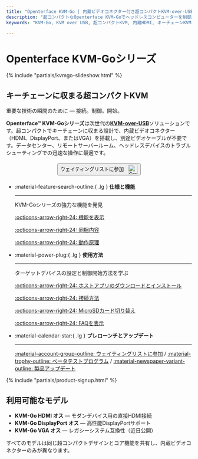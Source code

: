 ```yaml
---
title: "Openterface KVM-Go | 内蔵ビデオコネクター付き超コンパクトKVM-over-USB"
description: "超コンパクトなOpenterface KVM-Goでヘッドレスコンピューターを制御。内蔵HDMI/DP/VGAコネクターでケーブル不要。キーチェーンサイズのKVM-over-USBソリューション、4K対応、ITプロフェッショナルと開発者向け。"
keywords: "KVM-Go, KVM over USB, 超コンパクトKVM, 内蔵HDMI, キーチェーンKVM, 4K KVM, ヘッドレス制御, USB KVM, ポータブルKVM, DisplayPort KVM, VGA KVM, ITツール, サーバー管理"

---
```


# **Openterface KVM-Goシリーズ**

{% include "partials/kvmgo-slideshow.html" %}

<div class="slogan-highlight">
  <h2 class="slogan-text">キーチェーンに収まる超コンパクトKVM</h2>
  <div class="slogan-subtitle">重要な技術の瞬間のために — 接続。制御。開始。</div>
</div>

**Openterface™ KVM-Goシリーズ**は次世代の[**KVM-over-USB**](/faq/kvm-over-usb/)ソリューションです。超コンパクトでキーチェーンに収まる設計で、内蔵ビデオコネクター（HDMI、DisplayPort、またはVGA）を搭載し、別途ビデオケーブルが不要です。データセンター、リモートサーバールーム、ヘッドレスデバイスのトラブルシューティングでの迅速な操作に最適です。

<div style="text-align: center; margin: 20px 0;">
  <button class="md-button" onclick="window.open('{{ config.extra.kvmgo_purchase_link }}', '_blank')">
    ウェイティングリストに参加
    <img 
      class="skip-lightbox"
      src="https://assets.openterface.com/images/trademark/crowd-supply.svg" 
      alt="Crowd Supply" 
      style="vertical-align: middle; height: 26px; margin-left: 8px;">
  </button>
</div>

<div class="grid cards" markdown>

-   :material-feature-search-outline:{ .lg } __仕様と機能__

    ---

    KVM-Goシリーズの強力な機能を発見

    [:octicons-arrow-right-24: 機能を表示](/product/kvm-go/features)

    [:octicons-arrow-right-24: 同梱内容](/product/kvm-go/whats-in-the-box/)

    [:octicons-arrow-right-24: 動作原理](/faq/kvm-over-usb/)


-   :material-power-plug:{ .lg } __使用方法__

    ---

    ターゲットデバイスの設定と制御開始方法を学ぶ

    [:octicons-arrow-right-24: ホストアプリのダウンロードとインストール](/app)

    [:octicons-arrow-right-24: 接続方法](/product/kvm-go/how-to-connect)

    [:octicons-arrow-right-24: MicroSDカード切り替え](/product/kvm-go/microsd-switch)

    [:octicons-arrow-right-24: FAQを表示](/product/kvm-go/faq)

</div>


<div class="grid cards" markdown>

-   :material-calendar-star:{ .lg } __プレローンチとアップデート__

    ---

    [:material-account-group-outline: ウェイティングリストに参加](https://forms.gle/yaS1F5E5MSo8DWNZ6) / [:material-trophy-outline: ベータテストプログラム](https://forms.gle/yaS1F5E5MSo8DWNZ6) / [:material-newspaper-variant-outline: 製品アップデート](/product/kvm-go/updates)

</div>

{% include "partials/product-signup.html" %}

## 利用可能なモデル

- **KVM-Go HDMI オス** — モダンデバイス用の直接HDMI接続
- **KVM-Go DisplayPort オス** — 高性能DisplayPortサポート  
- **KVM-Go VGA オス** — レガシーシステム互換性（近日公開）

すべてのモデルは同じ超コンパクトデザインとコア機能を共有し、内蔵ビデオコネクターのみが異なります。
